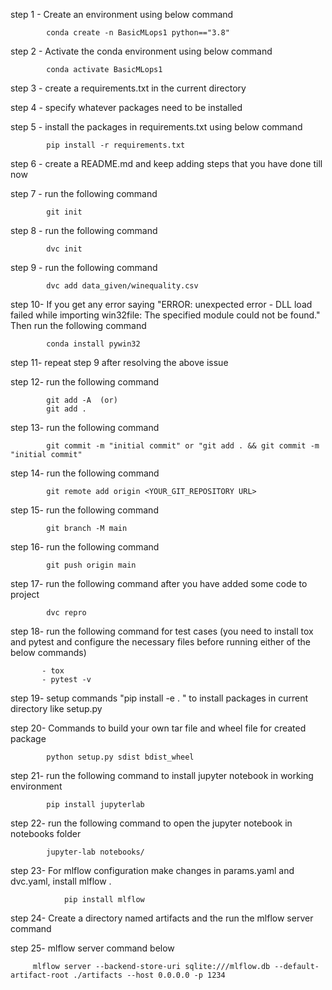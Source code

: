 step 1 - Create an environment using below command
            
            conda create -n BasicMLops1 python=="3.8"

step 2 - Activate the conda environment using below command
            
            conda activate BasicMLops1     

step 3 - create a requirements.txt in the current directory

step 4 - specify whatever packages need to be installed

step 5 - install the packages in requirements.txt using below command
            
            pip install -r requirements.txt   

step 6 - create a README.md and keep adding steps that you have done till now       

step 7 - run the following command 
             
            git init

step 8 - run the following command 
            
            dvc init

step 9 - run the following command 
            
            dvc add data_given/winequality.csv   

step 10- If you get any error saying "ERROR: unexpected error - DLL load failed while importing win32file: The specified module could not be found."
         Then run the following command 
            
            conda install pywin32

step 11- repeat step 9 after resolving the above issue

step 12- run the following command 
            
            git add -A  (or) 
            git add . 

step 13- run the following command 
            
            git commit -m "initial commit" or "git add . && git commit -m "initial commit"

step 14- run the following command 
            
            git remote add origin <YOUR_GIT_REPOSITORY URL>

step 15- run the following command 
            
            git branch -M main

step 16- run the following command 
            
            git push origin main

step 17- run the following command after you have added some code to project
            
            dvc repro    

step 18- run the following command for test cases 
        (you need to install tox and pytest and configure the 
         necessary files before running either of the below commands)
            
           - tox 
           - pytest -v

step 19- setup commands "pip install -e . " to install packages in current directory like setup.py
                               
step 20- Commands to build your own tar file and wheel file for created package
            
            python setup.py sdist bdist_wheel

step 21- run the following command to install jupyter notebook in working environment
            
            pip install jupyterlab
         
step 22- run the following command to open the jupyter notebook in notebooks folder
                      
            jupyter-lab notebooks/
             
step 23- For mlflow configuration make changes in params.yaml and dvc.yaml, install mlflow .
            
                pip install mlflow 
             
step 24- Create a directory named artifacts and the run the mlflow server command

step 25- mlflow server command below
        
         mlflow server --backend-store-uri sqlite:///mlflow.db --default-artifact-root ./artifacts --host 0.0.0.0 -p 1234                
                                    